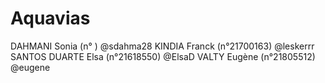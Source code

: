 # Aquavias

DAHMANI Sonia       (n°        )    @sdahma28
KINDIA Franck       (n°21700163)    @leskerrr
SANTOS DUARTE Elsa  (n°21618550)    @ElsaD
VALTY Eugène        (n°21805512)    @eugene